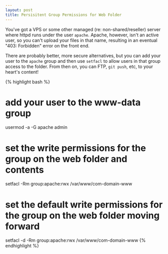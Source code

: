 ```yaml
---
layout: post
title: Persisitent Group Permissions for Web Folder
---
```


You've got a VPS or some other managed (re: non-shared/reseller) server where httpd runs under the user `apache`. Apache, however, isn't an active user, so you can't upload your files in that name, resulting in an eventual "403: Forbidden" error on the front end.

There are probably better, more secure alternatives, but you can add your user to the `apache` group and then use `setfacl` to allow users in that group access to the folder. From then on, you can FTP, `git push`, etc, to your heart's content!

{% highlight bash %}
# add your user to the www-data group
usermod -a -G apache admin
# set the write permissions for the group on the web folder and contents
setfacl -Rm group:apache:rwx /var/www/com-domain-www
# set the default write permissions for the group on the web folder moving forward
setfacl -d -Rm group:apache:rwx /var/www/com-domain-www
{% endhighlight %}


